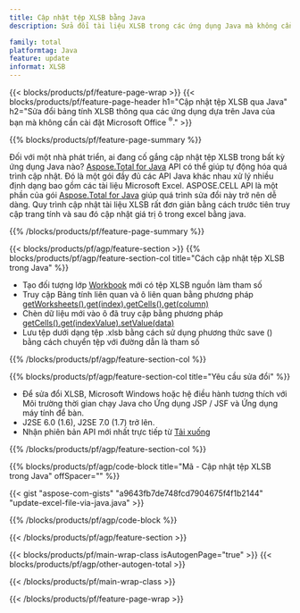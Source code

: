 ```yaml
---
title: Cập nhật tệp XLSB bằng Java
description: Sửa đổi tài liệu XLSB trong các ứng dụng Java mà không cần sử dụng Microsoft Excel. Tối ưu hóa mã để viết và chỉnh sửa tệp excel trong java nhanh nhất.

family: total
platformtag: Java
feature: update
informat: XLSB
---
```

{{< blocks/products/pf/feature-page-wrap >}}
{{< blocks/products/pf/feature-page-header h1="Cập nhật tệp XLSB qua Java" h2="Sửa đổi bảng tính XLSB thông qua các ứng dụng dựa trên Java của bạn mà không cần cài đặt Microsoft Office <sup>&reg;</sup>." >}}

{{% blocks/products/pf/feature-page-summary %}}

Đối với một nhà phát triển, ai đang cố gắng cập nhật tệp XLSB trong bất kỳ ứng dụng Java nào? [Aspose.Total for Java](https://products.aspose.com/total/java/) API có thể giúp tự động hóa quá trình cập nhật. Đó là một gói đầy đủ các API Java khác nhau xử lý nhiều định dạng bao gồm các tài liệu Microsoft Excel. ASPOSE.CELL API là một phần của gói [Aspose.Total for Java](https://products.aspose.com/total/java/) giúp quá trình sửa đổi này trở nên dễ dàng. Quy trình cập nhật tài liệu XLSB rất đơn giản bằng cách trước tiên truy cập trang tính và sau đó cập nhật giá trị ô trong excel bằng java.

{{% /blocks/products/pf/feature-page-summary %}}

{{< blocks/products/pf/agp/feature-section >}}
{{% blocks/products/pf/agp/feature-section-col title="Cách cập nhật tệp XLSB trong Java" %}}

- Tạo đối tượng lớp [Workbook](https://reference.aspose.com/cells/java/com.aspose.cells/Workbook) mới có tệp XLSB nguồn làm tham số
- Truy cập Bảng tính liên quan và ô liên quan bằng phương pháp [getWorksheets().get(index).getCells().get(column)](https://reference.aspose.com/cells/java/com.aspose.cells/cells#Item%20(int))
- Chèn dữ liệu mới vào ô đã truy cập bằng phương pháp [getCells().get(indexValue).setValue(data)](https://reference.aspose.com/cells/java/com.aspose.cells/cell#Value)
- Lưu tệp dưới dạng tệp .xlsb bằng cách sử dụng phương thức save () bằng cách chuyển tệp với đường dẫn là tham số

{{% /blocks/products/pf/agp/feature-section-col %}}

{{% blocks/products/pf/agp/feature-section-col title="Yêu cầu sửa đổi" %}}

- Để sửa đổi XLSB, Microsoft Windows hoặc hệ điều hành tương thích với Môi trường thời gian chạy Java cho Ứng dụng JSP / JSF và Ứng dụng máy tính để bàn.
- J2SE 6.0 (1.6), J2SE 7.0 (1.7) trở lên.
- Nhận phiên bản API mới nhất trực tiếp từ [Tải xuống](https://docs.aspose.com/cells/java/installation/)

{{% /blocks/products/pf/agp/feature-section-col %}}

{{% blocks/products/pf/agp/code-block title="Mã - Cập nhật tệp XLSB trong Java" offSpacer="" %}}

{{< gist "aspose-com-gists" "a9643fb7de748fcd7904675f4f1b2144" "update-excel-file-via-java.java" >}}

{{% /blocks/products/pf/agp/code-block %}}

{{< /blocks/products/pf/agp/feature-section >}}

{{< blocks/products/pf/main-wrap-class isAutogenPage="true" >}}
{{< blocks/products/pf/agp/other-autogen-total >}}

{{< /blocks/products/pf/main-wrap-class >}}

{{< /blocks/products/pf/feature-page-wrap >}}